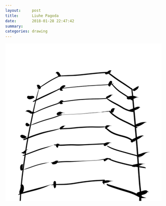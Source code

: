 ```yaml
---
layout:     post
title:      Liuhe Pagoda
date:       2018-01-28 22:47:42
summary:    
categories: drawing
---
```

![Liuhe Pagoda](/images/diary/Liuhe-Pagoda.png ".")
